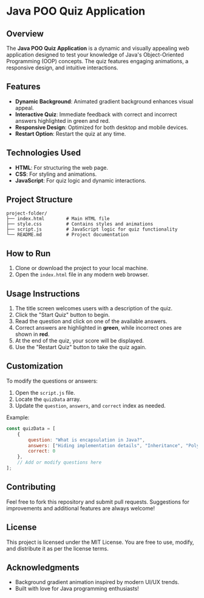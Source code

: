 # Java POO Quiz Application

## Overview
The **Java POO Quiz Application** is a dynamic and visually appealing web application designed to test your knowledge of Java's Object-Oriented Programming (OOP) concepts. The quiz features engaging animations, a responsive design, and intuitive interactions.

## Features
- **Dynamic Background**: Animated gradient background enhances visual appeal.
- **Interactive Quiz**: Immediate feedback with correct and incorrect answers highlighted in green and red.
- **Responsive Design**: Optimized for both desktop and mobile devices.
- **Restart Option**: Restart the quiz at any time.

## Technologies Used
- **HTML**: For structuring the web page.
- **CSS**: For styling and animations.
- **JavaScript**: For quiz logic and dynamic interactions.

## Project Structure
```
project-folder/
├── index.html        # Main HTML file
├── style.css         # Contains styles and animations
├── script.js         # JavaScript logic for quiz functionality
└── README.md         # Project documentation
```

## How to Run
1. Clone or download the project to your local machine.
2. Open the `index.html` file in any modern web browser.

## Usage Instructions
1. The title screen welcomes users with a description of the quiz.
2. Click the "Start Quiz" button to begin.
3. Read the question and click on one of the available answers.
4. Correct answers are highlighted in **green**, while incorrect ones are shown in **red**.
5. At the end of the quiz, your score will be displayed.
6. Use the "Restart Quiz" button to take the quiz again.

## Customization
To modify the questions or answers:
1. Open the `script.js` file.
2. Locate the `quizData` array.
3. Update the `question`, `answers`, and `correct` index as needed.

Example:
```javascript
const quizData = [
    {
        question: "What is encapsulation in Java?",
        answers: ["Hiding implementation details", "Inheritance", "Polymorphism", "Abstraction"],
        correct: 0
    },
    // Add or modify questions here
];
```

## Contributing
Feel free to fork this repository and submit pull requests. Suggestions for improvements and additional features are always welcome!

## License
This project is licensed under the MIT License. You are free to use, modify, and distribute it as per the license terms.

## Acknowledgments
- Background gradient animation inspired by modern UI/UX trends.
- Built with love for Java programming enthusiasts!

